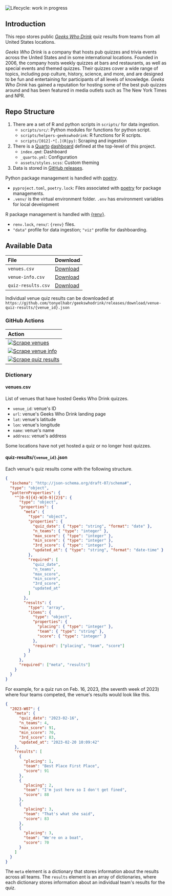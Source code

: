 ![Lifecycle: work in progress](https://img.shields.io/badge/lifecycle-work%20in%20progress-blue.svg)

## Introduction

This repo stores public [*Geeks Who Drink*](https://www.geekswhodrink.com/) quiz results from teams from all United States locations.

*Geeks Who Drink* is a company that hosts pub quizzes and trivia events across the United States and in some international locations. Founded in 2006, the company hosts weekly quizzes at bars and restaurants, as well as special events and themed quizzes. Their quizzes cover a wide range of topics, including pop culture, history, science, and more, and are designed to be fun and entertaining for participants of all levels of knowledge. *Geeks Who Drink* has gained a reputation for hosting some of the best pub quizzes around and has been featured in media outlets such as The New York Times and NPR.

## Repo Structure

1. There are a set of R and python scripts in `scripts/` for data ingestion.
    - `scripts/src/`: Python modules for functions for python script.
    - `scripts/helpers-geekswhodrink`: R functions for R scripts.
    - `scripts/[012]-*[.](R|py)`: Scraping and ingestion
2. There is a [Quarto](https://quarto.org/) [dashboard](https://tonyelhabr.github.io/geekswhodrink/) defined at the top-level of this project.
    - `index.qmd`: Dashboard
    - `_quarto.yml`: Configuration
    - `assets/styles.scss`: Custom theming
3. Data is stored in [GitHub releases](https://github.com/tonyelhabr/geekswhodrink/releases).

Python package management is handled with [poetry](https://python-poetry.org/).
- `pyproject.toml`, `poetry.lock`: Files associated with [poetry](https://python-poetry.org/) for package managements.
- `.venv/` is the virtual environment folder.
`.env` has environment variables for local development 

R package management is handled with [{renv}](https://rstudio.github.io/renv/).
- `renv.lock`, `renv/`: `{renv}` files.
- `"data"` profile for data ingestion; `"viz"` profile for dashboarding.

## Available Data

| File | Download |
| :----| :------- |
| `venues.csv` | [Download](https://github.com/tonyelhabr/geekswhodrink/releases/download/data/venues.csv) |
| `venue-info.csv` | [Download](https://github.com/tonyelhabr/geekswhodrink/releases/download/data/venue-info.csv) |
| `quiz-results.csv` | [Download](https://github.com/tonyelhabr/geekswhodrink/releases/download/data/quiz-results.csv) |

Individual venue quiz results can be downloaded at `https://github.com/tonyelhabr/geekswhodrink/releases/download/venue-quiz-results/{venue_id}.json`

### GitHub Actions

| Action |
| :------|
| [![Scrape venues](https://github.com/tonyelhabr/geekswhodrink/actions/workflows/scrape-venues.yml/badge.svg)](https://github.com/tonyelhabr/geekswhodrink/actions/workflows/scrape-venues.yml) |
| [![Scrape venue info](https://github.com/tonyelhabr/geekswhodrink/actions/workflows/scrape-venue-info.yml/badge.svg)](https://github.com/tonyelhabr/geekswhodrink/actions/workflows/scrape-venue-info.yml) |
| [![Scrape quiz results](https://github.com/tonyelhabr/geekswhodrink/actions/workflows/scrape-quiz-results.yml/badge.svg)](https://github.com/tonyelhabr/geekswhodrink/actions/workflows/scrape-quiz-results.yml) |


### Dictionary

#### venues.csv

List of venues that have hosted Geeks Who Drink quizzes.

-   `venue_id`: venue's ID
-   `url`: venue's Geeks Who Drink landing page
-   `lat`: venue's latitude
-   `lon`: venue's longitude
-   `name`: venue's name
-   `address`: venue's address

Some locations have not yet hosted a quiz or no longer host quizzes.

#### quiz-results/`{venue_id}`.json

Each venue's quiz results come with the following structure.

```json
{
  "$schema": "http://json-schema.org/draft-07/schema#",
  "type": "object",
  "patternProperties": {
    "^[0-9]{4}-W[0-9]{2}$": {
      "type": "object",
      "properties": {
        "meta": {
          "type": "object",
          "properties": {
            "quiz_date": { "type": "string", "format": "date" },
            "n_teams": { "type": "integer" },
            "max_score": { "type": "integer" },
            "min_score": { "type": "integer" },
            "3rd_score": { "type": "integer" },
            "updated_at": { "type": "string", "format": "date-time" }
          },
          "required": [
            "quiz_date",
            "n_teams", 
            "max_score", 
            "min_score", 
            "3rd_score", 
            "updated_at"
          ]
        },
        "results": {
          "type": "array",
          "items": {
            "type": "object",
            "properties": {
              "placing": { "type": "integer" },
              "team": { "type": "string" },
              "score": { "type": "integer" }
            },
            "required": ["placing", "team", "score"]
          }
        }
      },
      "required": ["meta", "results"]
    }
  }
}
```

For example, for a quiz run on Feb. 16, 2023, (the seventh week of 2023) where four teams competed, the venue's results would look like this.

```json
{
  "2023-W07": {
    "meta": {
      "quiz_date": "2023-02-16",
      "n_teams": 4,
      "max_score": 91,
      "min_score": 70,
      "3rd_score": 83,
      "updated_at": "2023-02-20 10:09:42"
    },
    "results": [
      {
        "placing": 1,
        "team": "Best Place First Place",
        "score": 91
      },
      {
        "placing": 2,
        "team": "I'm just here so I don't get fined",
        "score": 88
      },
      {
        "placing": 3,
        "team": "That's what she said",
        "score": 83
      },
      {
        "placing": 3,
        "team": "We're on a boat",
        "score": 70
      }
    ]
  }
}
```

The `meta` element is a dictionary that stores information about the results across all teams. The `results` element is an array of dictionaries, where each dictionary stores information about an individual team's results for the quiz.


